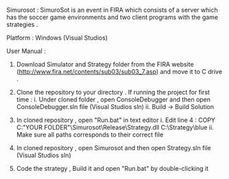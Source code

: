 Simurosot : 
SimuroSot is an event in FIRA which consists of a server which has the soccer game environments and 
two client programs with the game strategies .

Platform : Windows (Visual Studios)

User Manual : 
1. Download Simulator and Strategy folder from the FIRA website (http://www.fira.net/contents/sub03/sub03_7.asp) and 
   move it to C drive .
2. Clone the repository to your directory .
  If running the project for first time :
  i.  Under cloned folder , open ConsoleDebugger and then open ConsoleDebugger.sln file (Visual Studios sln) 
  ii. Build -> Build Solution 

3. In cloned repository , open "Run.bat" in text editor 
  i.  Edit line 4 : 
       COPY C:\"YOUR FOLDER"\Simurosot\Release\Strategy.dll C:\Strategy\blue
  ii. Make sure all paths corresponds to their correct file 
  
4. In cloned repository , open Simurosot and then open Strategy.sln file (Visual Studios sln)
5. Code the strategy , Build it and open "Run.bat" by double-clicking it 
